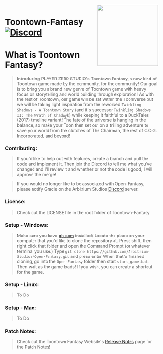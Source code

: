 <img src="https://cdn.arbitriumstudios.com/bf_assets/tuou/tl_420/tlv_b/tnbot/c1_tpott/pzs_ttfan/game/resources/default/english/phase_3/maps/toontown-logo.png" align="right" width="200" />

# Toontown-Fantasy [![Discord][discordImg]][discordLink]

# What is Toontown Fantasy?
 
> Introducing PLAYER ZER0 STUDIO's Toontown Fantasy, a new kind of Toontown game made by the community, for the community! Our goal is to bring you a brand new genre of Toontown game with heavy focus on storytelling and world building through exploration! As with the rest of Toontown, our game will be set within the Tooniverse but we will be taking light inspiration from the reworked `Twinkling Shadows - A Toontown Story` (and it's successor `Twinkling Shadows II: The Wrath of Chadwyk`) while keeping it faithful to a DuckTales (2017) timeline variant! The fate of the universe is hanging in the balance, so make your Toon then set out on a trilling adventure to save your world from the clutches of The Chairman, the rest of C.O.G. Incorporated, and beyond!

### Contributing:

> If you'd like to help out with features, create a branch and pull the code and implement it. Then join the Discord to tell me what you've changed and I'll review it and whether or not the code is good, I will approve the merge!

> If you would no longer like to be associated with Open-Fantasy, please notify Gracie on the Arbitrium Studios [Discord][discordLink] server.

### License:

> Check out the LICENSE file in the root folder of Toontown-Fantasy

### Setup - Windows:

> Make sure you have [git-scm](https://git-scm.com/downloads) installed/
> Locate the place on your computer that you'd like to clone the repository at.
> Press shift, then right click that folder and open the Command Prompt (or whatever terminal you use.)
> Type `git clone https://github.com/Arbitrium-Studios/Open-Fantasy.git` and press enter
> When that's finished cloning, go into the `Open-Fantasy` folder then start `start_game.bat`.
> Then wait as the game loads!
> If you wish, you can create a shortcut for the game.

### Setup - Linux:

> To Do

### Setup - Mac:

> To Do

### Patch Notes:

> Check out the Toontown Fantasy Website's [Release Notes](https://toontownfantasy.com/toon_hq/release_notes) page for the Patch Notes!

[discordImg]: https://img.shields.io/discord/775528645086543895.svg?logo=discord&logoWidth=18&colorB=7289DA&Discord-PLAYER%20ZER0%20STUDIOS-7289DA?logo=discord&logoWidth=18&style=for-the-badge

[discordLink]: https://www.discord.com/invite/besx99KFcK